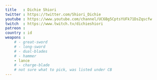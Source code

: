 ```yaml
---
title   : Dichie Shiori
twitter : https://twitter.com/Shiori_Dichie
youtube : https://www.youtube.com/channel/UC6Bg5CptsYUFk71DsZqscfw
twitch  : https://www.twitch.tv/dichieshiori
patreon :
country : id
weapons :
    # - great-sword
    # - long-sword
    # - dual-blades
    # - hammer
    - lance
    # - charge-blade
    # not sure what to pick, was listed under CB
---
```

